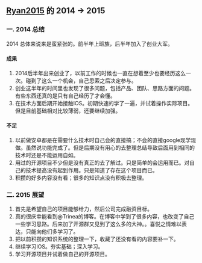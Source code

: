 [Ryan2015](https://github.com/Ryan2015) 的 2014 -> 2015
-------------
### 一. 2014 总结
2014 总体来说来是蛮紧张的。前半年上班族，后半年加入了创业大军。

#### 成果
1. 2014后半年出来创业了，以前工作的时候也一直在想着至少也要经历这么一次。碰到了这么一个机会，自己思索之后决定参与。
2. 创业这半年的时间里也发现了很多问题，包括产品、团队、思路方面的问题。有些东西还真的是只有自己经历了才会懂。
3. 在技术方面后期开始接触IOS。初期快速的学了一遍，并试着操作实际项目。但是目前基础相对比较薄弱，还要继续加强。

#### 不足
1. 以前做安卓都是在需要什么技术时自己会的直接搞；不会的直接google现学现做。虽然说功能完成了。但是后期没有用心的去整理总结导致后面用到相同的技术时还是不能运用自如。
2. 用过的开源项目不少但是没有真正的去了解过。只是简单的会运用而已。对自己的技术提高没有起到作用。只是知道了存在这个项目而已。
3. 积攒的好多内容没有看；很多的知识点没有积极去整理。


### 二. 2015 展望

1. 首先是希望自己的项目能够给力，然后公司完成融资目标。
2. 真的很庆幸能看到@Trinea的博客。在博客中学到了很多内容，也改变了自己一些学习思路。后来加了开源群又见到了这么多的大神。。喜悦之情难以表达，只能向他们多学习了。
3. 把以前积攒的知识系统的整理一下，收藏了还没有看的内容要补一下。
4. 继续学习IOS。夯实基础；深入学习。
5. 学习开源项目并试着做自己的开源项目。


